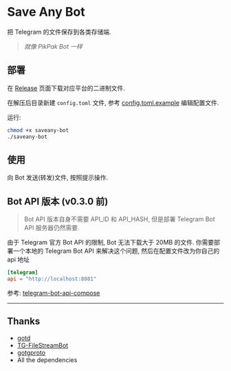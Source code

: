# Save Any Bot

把 Telegram 的文件保存到各类存储端.

> _就像 PikPak Bot 一样_

## 部署

在 [Release](https://github.com/krau/SaveAny-Bot/releases) 页面下载对应平台的二进制文件.

在解压后目录新建 `config.toml` 文件, 参考 [config.toml.example](https://github.com/krau/SaveAny-Bot/blob/main/config.example.toml) 编辑配置文件.

运行:

```bash
chmod +x saveany-bot
./saveany-bot
```

## 使用

向 Bot 发送(转发)文件, 按照提示操作.

## Bot API 版本 (v0.3.0 前)

> Bot API 版本自身不需要 API_ID 和 API_HASH, 但是部署 Telegram Bot API 服务器仍然需要.

由于 Telegram 官方 Bot API 的限制, Bot 无法下载大于 20MB 的文件. 你需要部署一个本地的 Telegram Bot API 来解决这个问题, 然后在配置文件改为你自己的 api 地址

```toml
[telegram]
api = "http://localhost:8081"
```

参考: [telegram-bot-api-compose](https://github.com/krau/telegram-bot-api-compose)

---

## Thanks

- [gotd](https://github.com/gotd/td)
- [TG-FileStreamBot](https://github.com/EverythingSuckz/TG-FileStreamBot)
- [gotgproto](https://github.com/celestix/gotgproto)
- All the dependencies
